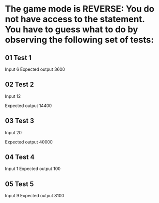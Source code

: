 # The game mode is REVERSE: You do not have access to the statement. You have to guess what to do by observing the following set of tests:

## 01 Test 1

Input
6
Expected output
3600

## 02 Test 2

Input
12

Expected output
14400

## 03 Test 3

Input
20

Expected output
40000

## 04 Test 4

Input
1
Expected output
100

## 05 Test 5

Input
9
Expected output
8100